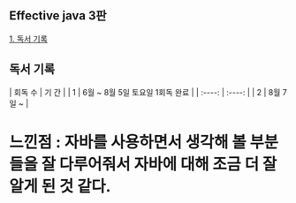 ## Effective java 3판

[1. 독서 기록](#독서-기록)  

## 독서 기록
| 회독 수 | 기 간 |
| 1 | 6월 ~ 8월 5일 토요일 1회독 완료 |
| :----: | :----: |
| 2 | 8월 7일 ~ |

# 느낀점 : 자바를 사용하면서 생각해 볼 부분들을 잘 다루어줘서 자바에 대해 조금 더 잘 알게 된 것 같다.
